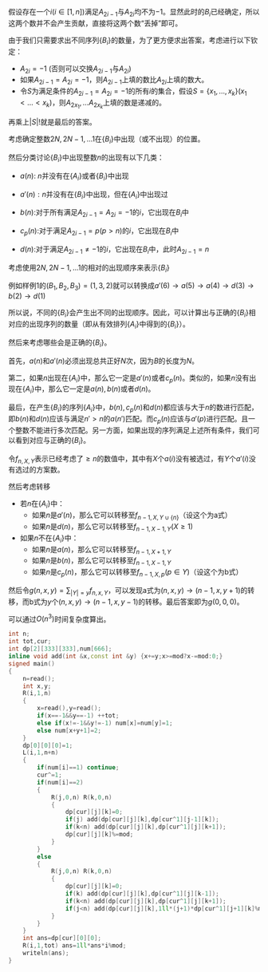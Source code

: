 
<!--more-->

假设存在一个$i(i\in [1,n])$满足$A_{2i-1}$与$A_{2i}$均不为$-1$。显然此时的$B_i$已经确定，所以这两个数并不会产生贡献，直接将这两个数“丢掉”即可。

由于我们只需要求出不同序列$\{B_i\}$的数量，为了更方便求出答案，考虑进行以下钦定：

- $A_{2i}=-1$ (否则可以交换$A_{2i-1}$与$A_{2i}$)
- 如果$A_{2i-1}=A_{2i}=-1$，则$A_{2i-1}$上填的数比$A_{2i}$上填的数大。
- 令$S$为满足条件的$A_{2i-1}=A_{2i}=-1$的所有$i$的集合，假设$S=\{x_1,\ldots ,x_k \} (x_1 < \ldots <x_k )$，则$A_{2x_1},\ldots A_{2x_k}$上填的数是递减的。

再乘上$|S|!$就是最后的答案。

考虑确定整数$2N,2N-1,\ldots 1$在$\{B_i\}$中出现（或不出现）的位置。

然后分类讨论$\{B_i\}$中出现整数$n$的出现有以下几类：

- $a(n):$ $n$并没有在$\{A_i\}$或者$\{B_i\}$中出现
- $a'(n): n$并没有在$\{B_i\}$中出现，但在$\{A_i \}$中出现过

- $b(n):$对于所有满足$A_{2i-1}=A_{2i}=-1$的$i$，它出现在$B_i$中

- $c_p(n):$对于满足$A_{2i-1}=p (p>n)$的$i$，它出现在$B_i$中
- $d(n):$对于满足$A_{2i-1}\neq -1$的$i$，它出现在$B_i$中，此时$A_{2i-1}=n$

考虑使用$2N,2N-1,\ldots 1$的相对的出现顺序来表示$\{B_i\}$

例如样例1的$(B_1,B_2,B_3)=(1,3,2)$就可以转换成$a'(6)\to a(5)\to a(4)\to d(3) \to b(2) \to d(1)$

所以说，不同的$\{B_i\}$会产生出不同的出现顺序。因此，可以计算出与正确的$\{B_i \}$相对应的出现序列的数量（即从有效排列$\{A_i\}$中得到的$\{B_i\}$）。

然后来考虑哪些会是正确的$\{B_i\}$。

首先，$a(n)$和$a'(n)$必须出现总共正好$N$次，因为$B$的长度为$N$。

第二，如果$n$出现在$\{A_i\}$中，那么它一定是$a'(n)$或者$c_p(n)$。类似的，如果$n$没有出现在$\{A_i\}$中，那么它一定是$a(n),b(n)$或者$d(n)$。

最后，在产生$\{B_i\}$的序列$\{A_i\}$中，$b(n),c_p(n)$和$d(n)$都应该与大于$n$的数进行匹配，即$b(n)$和$d(n)$应该与满足$n' > n$的$a(n')$匹配。而$c_p(n)$应该与$a'(p)$进行匹配。且一个整数不能进行多次匹配。另一方面，如果出现的序列满足上述所有条件，我们可以看到对应与正确的$\{B_i\}$。

令$f_{n,X,Y}$表示已经考虑了$\ge n$的数值中，其中有$X$个$a(i)$没有被选过，有$Y$个$a'(i)$没有选过的方案数。

然后考虑转移

- 若$n$在$\{A_i\}$中：
  - 如果$n$是$a'(n)$，那么它可以转移至$f_{n-1,X,Y\cup \{n\}}$（设这个为a式）
  - 如果$n$是$d(n)$，那么它可以转移至$f_{n-1,X-1,Y}(X\geq 1)$
- 如果$n$不在$\{A_i\}$中：
  - 如果$n$是$a(n)$，那么它可以转移至$f_{n-1,X+1,Y}$
  - 如果$n$是$b(n)$，那么它可以转移至$f_{n-1,X-1,Y}$
  - 如果$n$是$c_p(n)$，那么它可以转移至$f_{n-1,X,p}(p\in Y)$（设这个为b式）

然后令$g(n,x,y)=\sum_{|Y|=y} f_{n,x,Y}$，可以发现a式为$(n,x,y)\to (n-1,x,y+1)$的转移，而b式为$y$个$(n,x,y)\to (n-1,x,y-1)$的转移。最后答案即为$g(0,0,0)$。

可以通过$O(n^3)$时间复杂度算出。

```c++
int n;
int tot,cur;
int dp[2][333][333],num[666];
inline void add(int &x,const int &y) {x+=y;x>=mod?x-=mod:0;}
signed main()
{
	n=read();
	int x,y;
	R(i,1,n) 
	{
		x=read(),y=read();
		if(x==-1&&y==-1) ++tot;
		else if(x!=-1&&y!=-1) num[x]=num[y]=1;
		else num[x+y+1]=2;
	}
	dp[0][0][0]=1;
	L(i,1,n+n) 
	{
		if(num[i]==1) continue;
		cur^=1;
		if(num[i]==2)
		{
			R(j,0,n) R(k,0,n) 
			{
				dp[cur][j][k]=0;
				if(j) add(dp[cur][j][k],dp[cur^1][j-1][k]);				
				if(k<n) add(dp[cur][j][k],dp[cur^1][j][k+1]);
				dp[cur][j][k]%=mod;
			}
		}
		else
		{
			R(j,0,n) R(k,0,n)
			{
				dp[cur][j][k]=0;
				if(k) add(dp[cur][j][k],dp[cur^1][j][k-1]);
				if(k<n) add(dp[cur][j][k],dp[cur^1][j][k+1]);
				if(j<n) add(dp[cur][j][k],1ll*(j+1)*dp[cur^1][j+1][k]%mod);
			}
		}
	} 
	int ans=dp[cur][0][0];
	R(i,1,tot) ans=1ll*ans*i%mod;
	writeln(ans);
}
```

